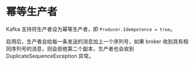 # 幂等生产者

Kafka 支持将生产者设为幂等生产者，即 `Producer.Idempotence = true`。

启用后，生产者会给每一条发送的消息加上一个序列号，如果 broker 收到具有相同序列号的消息，则会拒绝第二个副本，生产者也会收到 DuplicateSequenceException 异常。